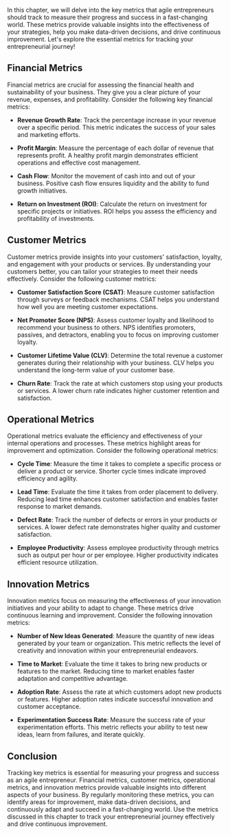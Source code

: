
In this chapter, we will delve into the key metrics that agile entrepreneurs should track to measure their progress and success in a fast-changing world. These metrics provide valuable insights into the effectiveness of your strategies, help you make data-driven decisions, and drive continuous improvement. Let's explore the essential metrics for tracking your entrepreneurial journey!

Financial Metrics
-----------------

Financial metrics are crucial for assessing the financial health and sustainability of your business. They give you a clear picture of your revenue, expenses, and profitability. Consider the following key financial metrics:

* **Revenue Growth Rate**: Track the percentage increase in your revenue over a specific period. This metric indicates the success of your sales and marketing efforts.

* **Profit Margin**: Measure the percentage of each dollar of revenue that represents profit. A healthy profit margin demonstrates efficient operations and effective cost management.

* **Cash Flow**: Monitor the movement of cash into and out of your business. Positive cash flow ensures liquidity and the ability to fund growth initiatives.

* **Return on Investment (ROI)**: Calculate the return on investment for specific projects or initiatives. ROI helps you assess the efficiency and profitability of investments.

Customer Metrics
----------------

Customer metrics provide insights into your customers' satisfaction, loyalty, and engagement with your products or services. By understanding your customers better, you can tailor your strategies to meet their needs effectively. Consider the following customer metrics:

* **Customer Satisfaction Score (CSAT)**: Measure customer satisfaction through surveys or feedback mechanisms. CSAT helps you understand how well you are meeting customer expectations.

* **Net Promoter Score (NPS)**: Assess customer loyalty and likelihood to recommend your business to others. NPS identifies promoters, passives, and detractors, enabling you to focus on improving customer loyalty.

* **Customer Lifetime Value (CLV)**: Determine the total revenue a customer generates during their relationship with your business. CLV helps you understand the long-term value of your customer base.

* **Churn Rate**: Track the rate at which customers stop using your products or services. A lower churn rate indicates higher customer retention and satisfaction.

Operational Metrics
-------------------

Operational metrics evaluate the efficiency and effectiveness of your internal operations and processes. These metrics highlight areas for improvement and optimization. Consider the following operational metrics:

* **Cycle Time**: Measure the time it takes to complete a specific process or deliver a product or service. Shorter cycle times indicate improved efficiency and agility.

* **Lead Time**: Evaluate the time it takes from order placement to delivery. Reducing lead time enhances customer satisfaction and enables faster response to market demands.

* **Defect Rate**: Track the number of defects or errors in your products or services. A lower defect rate demonstrates higher quality and customer satisfaction.

* **Employee Productivity**: Assess employee productivity through metrics such as output per hour or per employee. Higher productivity indicates efficient resource utilization.

Innovation Metrics
------------------

Innovation metrics focus on measuring the effectiveness of your innovation initiatives and your ability to adapt to change. These metrics drive continuous learning and improvement. Consider the following innovation metrics:

* **Number of New Ideas Generated**: Measure the quantity of new ideas generated by your team or organization. This metric reflects the level of creativity and innovation within your entrepreneurial endeavors.

* **Time to Market**: Evaluate the time it takes to bring new products or features to the market. Reducing time to market enables faster adaptation and competitive advantage.

* **Adoption Rate**: Assess the rate at which customers adopt new products or features. Higher adoption rates indicate successful innovation and customer acceptance.

* **Experimentation Success Rate**: Measure the success rate of your experimentation efforts. This metric reflects your ability to test new ideas, learn from failures, and iterate quickly.

Conclusion
----------

Tracking key metrics is essential for measuring your progress and success as an agile entrepreneur. Financial metrics, customer metrics, operational metrics, and innovation metrics provide valuable insights into different aspects of your business. By regularly monitoring these metrics, you can identify areas for improvement, make data-driven decisions, and continuously adapt and succeed in a fast-changing world. Use the metrics discussed in this chapter to track your entrepreneurial journey effectively and drive continuous improvement.

